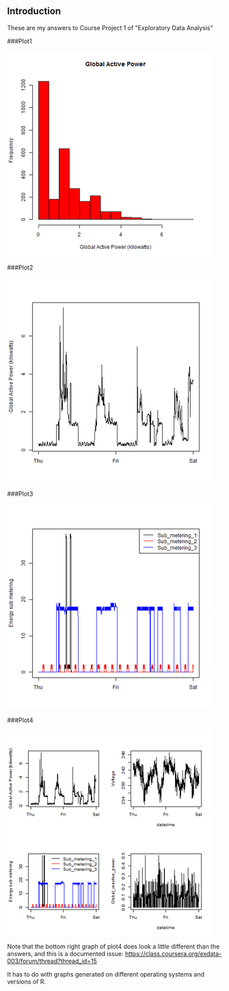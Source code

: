 ## Introduction

These are my answers to Course Project 1 of "Exploratory Data Analysis" 

###Plot1

![plot1](plot1.png)

###Plot2

![plot2](plot2.png)

###Plot3

![plot3](plot3.png)

###Plot4

![plot4](plot4.png)

Note that the bottom right graph of plot4 does look a little different than the answers, and this is a documented issue:
https://class.coursera.org/exdata-003/forum/thread?thread_id=15

It has to do with graphs generated on different operating systems and versions of R.
